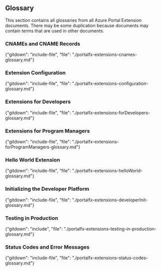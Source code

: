 
## Glossary

 This section contains all glossaries from all Azure Portal Extension documents. There may be some duplication because documents may contain terms that are used in other documents.

### CNAMEs and CNAME Records
{"gitdown": "include-file", "file": "./portalfx-extensions-cnames-glossary.md"}

### Extension Configuration
{"gitdown": "include-file", "file": "./portalfx-extensions-configuration-glossary.md"}

### Extensions for Developers
{"gitdown": "include-file", "file": "./portalfx-extensions-forDevelopers-glossary.md"}

### Extensions for Program Managers
{"gitdown": "include-file", "file": "./portalfx-extensions-forProgramManagers-glossary.md"}

### Hello World Extension
{"gitdown": "include-file", "file": "./portalfx-extensions-helloWorld-glossary.md"}

### Initializing the Developer Platform
{"gitdown": "include-file", "file": "./portalfx-extensions-developerInit-glossary.md"}

### Testing in Production
{"gitdown": "include", "file": "./portalfx-extensions-testing-in-production-glossary.md"}

### Status Codes and Error Messages 
{"gitdown": "include-file", "file": "./portalfx-extensions-status-codes-glossary.md"}

<!--
### Hosting Service
"gitdown": "include-file", "file": "./portalfx-extensions-hosting-service-glossary.md"
-->
<!--
### Key Components
"gitdown": "include-file", "file": "./portalfx-extensions-key-components-glossary.md"

### Extension Architecture
"gitdown": "include-file", "file": "./portalfx-extensions-architecture-glossary.md"
-->
<!--
### Debugging an Extension 
"gitdown": "include-file", "file": "./portalfx-extensions-debugging-glossary.md"
-->